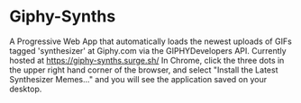 # Giphy-Synths
A Progressive Web App that automatically loads the newest uploads of GIFs tagged 'synthesizer' at Giphy.com via the GIPHYDevelopers API.
Currently hosted at https://giphy-synths.surge.sh/
In Chrome, click the three dots in the upper right hand corner of the browser, and select "Install the Latest Synthesizer Memes..." and you will see the application saved on your desktop.